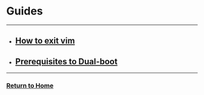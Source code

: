 # Guides
---

* ## [How to exit vim](how-to-exit-vim/)
* ## [Prerequisites to Dual-boot](dual-boot-prerequisites/)

---
### [Return to Home](../)